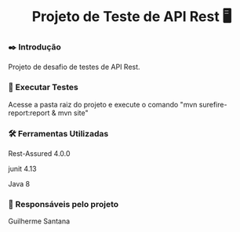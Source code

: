 <div align="center"><h1>Projeto de Teste de API Rest 🖥️</h1></div>


### ✒️ Introdução
Projeto de desafio de testes de API Rest.
### 🧪 Executar Testes
Acesse a pasta raiz do projeto e execute o comando "mvn surefire-report:report & mvn site"
### 🛠️ Ferramentas Utilizadas
Rest-Assured 4.0.0

junit 4.13

Java 8
### 🧔 Responsáveis pelo projeto
Guilherme Santana
